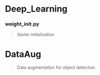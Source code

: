 # Deep_Learning
### weight_init.py
> Xavier initialization
# DataAug
> Data augmentation for object detection
